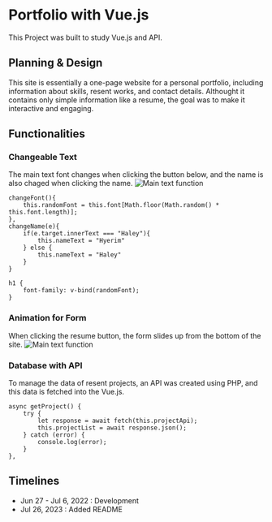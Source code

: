 # Portfolio with Vue.js

This Project was built to study Vue.js and API.


## Planning & Design

This site is essentially a one-page website for a personal portfolio, including information about skills, resent works, and contact details. Althought it contains only simple information like a resume, the goal was to make it interactive and engaging. 


## Functionalities

### Changeable Text
The main text font changes when clicking the button below, and the name is also chaged when clicking the name. 
![Main text function](img-readme/mainText.gif)
```
changeFont(){
    this.randomFont = this.font[Math.floor(Math.random() * this.font.length)];
},
changeName(e){
    if(e.target.innerText === "Haley"){
        this.nameText = "Hyerim"
    } else {
        this.nameText = "Haley"
    }
}
```
```
h1 {
    font-family: v-bind(randomFont);
}
```

### Animation for Form
When clicking the resume button, the form slides up from the bottom of the site. 
![Main text function](img-readme/form.gif)


### Database with API
To manage the data of resent projects, an API was created using PHP, and this data is fetched into the Vue.js. 
```
async getProject() {
    try {
        let response = await fetch(this.projectApi);
        this.projectList = await response.json();
    } catch (error) {
        console.log(error);
    }
},
```


## Timelines

- Jun 27 - Jul 6, 2022 : Development
- Jul 26, 2023 : Added README